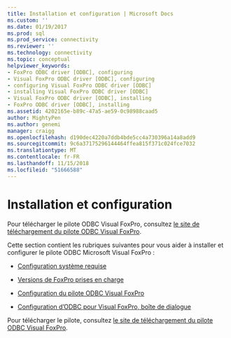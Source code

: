 ```yaml
---
title: Installation et configuration | Microsoft Docs
ms.custom: ''
ms.date: 01/19/2017
ms.prod: sql
ms.prod_service: connectivity
ms.reviewer: ''
ms.technology: connectivity
ms.topic: conceptual
helpviewer_keywords:
- FoxPro ODBC driver [ODBC], configuring
- Visual FoxPro ODBC driver [ODBC], configuring
- configuring Visual FoxPro ODBC driver [ODBC]
- installing Visual FoxPro ODBC driver [ODBC]
- Visual FoxPro ODBC driver [ODBC], installing
- FoxPro ODBC driver [ODBC], installing
ms.assetid: 4202165e-b89c-47a5-ae59-0c98988caad5
author: MightyPen
ms.author: genemi
manager: craigg
ms.openlocfilehash: d190dec4220a7ddb4bde5cc4a730396a14a8add9
ms.sourcegitcommit: 9c6a37175296144464ffea815f371c024fce7032
ms.translationtype: MT
ms.contentlocale: fr-FR
ms.lasthandoff: 11/15/2018
ms.locfileid: "51666588"
---
```

# <a name="installing-and-configuring"></a>Installation et configuration
Pour télécharger le pilote ODBC Visual FoxPro, consultez [le site de téléchargement du pilote ODBC Visual FoxPro](https://go.microsoft.com/fwlink/?LinkId=121318).  
  
 Cette section contient les rubriques suivantes pour vous aider à installer et configurer le pilote ODBC Microsoft Visual FoxPro :  
  
-   [Configuration système requise](../../odbc/microsoft/system-requirements-visual-foxpro-odbc-driver.md)  
  
-   [Versions de FoxPro prises en charge](../../odbc/microsoft/supported-versions-of-foxpro.md)  
  
-   [Configuration du pilote ODBC Visual FoxPro](../../odbc/microsoft/setting-up-the-visual-foxpro-odbc-driver.md)  
  
-   [Configuration d’ODBC pour Visual FoxPro, boîte de dialogue](../../odbc/microsoft/odbc-visual-foxpro-setup-dialog-box.md)  
  
 Pour télécharger le pilote, consultez [le site de téléchargement du pilote ODBC Visual FoxPro](https://go.microsoft.com/fwlink/?LinkId=121318).
